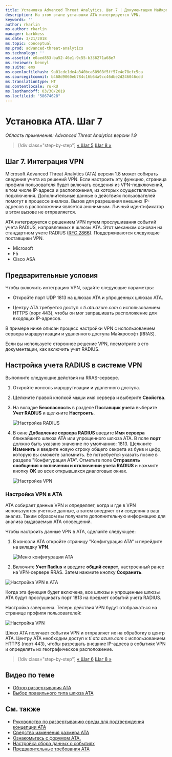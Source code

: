 ```yaml
---
title: Установка Advanced Threat Analytics. Шаг 7 | Документация Майкрософт
description: На этом этапе установки ATA интегрируется VPN.
keywords: ''
author: rkarlin
ms.author: rkarlin
manager: barbkess
ms.date: 3/21/2018
ms.topic: conceptual
ms.prod: advanced-threat-analytics
ms.technology: ''
ms.assetid: e0aed853-ba52-46e1-9c55-b336271a68e7
ms.reviewer: bennyl
ms.suite: ems
ms.openlocfilehash: 9a01cde1de4a340bca60908f5ff57e4e78efc5ca
ms.sourcegitcommit: b468d9060eb784c16b64a9cc46dbe2d246046cdd
ms.translationtype: HT
ms.contentlocale: ru-RU
ms.lasthandoff: 03/30/2019
ms.locfileid: "58674628"
---
```

# <a name="install-ata---step-7"></a>Установка ATA. Шаг 7

*Область применения: Advanced Threat Analytics версии 1.9*

> [!div class="step-by-step"]
> [« Шаг 5](install-ata-step5.md)
> [Шаг 8 »](install-ata-step7.md)

## <a name="step-7-integrate-vpn"></a>Шаг 7. Интеграция VPN

Microsoft Advanced Threat Analytics (ATA) версии 1.8 может собирать сведения учета из решений VPN. Если настроить эту функцию, страница профиля пользователя будет включать сведения из VPN-подключений, в том числе IP-адреса и расположения, из которых осуществлялись подключения. Дополнительные данные о действиях пользователей помогут в процессе анализа. Вызов для разрешения внешних IP-адресов в расположении является анонимным. Личный идентификатор в этом вызове не отправляется.

ATA интегрируется с решением VPN путем прослушивания событий учета RADIUS, направляемых в шлюзы ATA. Этот механизм основан на стандартном учете RADIUS ([RFC 2866](https://tools.ietf.org/html/rfc2866)). Поддерживаются следующие поставщики VPN.

-   Microsoft
-   F5
-   Cisco ASA

## <a name="prerequisites"></a>Предварительные условия

Чтобы включить интеграцию VPN, задайте следующие параметры:

-   Откройте порт UDP 1813 на шлюзах ATA и упрощенных шлюзах ATA.

-   Центру ATA требуется доступ к *ti.ata.azure.com* с использованием HTTPS (порт 443), чтобы он мог запрашивать расположение для входящих IP-адресов.

В примере ниже описан процесс настройки VPN с использованием сервера маршрутизации и удаленного доступа Майкрософт (RRAS).

Если вы используете стороннее решение VPN, посмотрите в его документации, как включить учет RADIUS.

## <a name="configure-radius-accounting-on-the-vpn-system"></a>Настройка учета RADIUS в системе VPN

Выполните следующие действия на RRAS-сервере.
 
1.  Откройте консоль маршрутизации и удаленного доступа.
2.  Щелкните правой кнопкой мыши имя сервера и выберите **Свойства**.
3.  На вкладке **Безопасность** в разделе **Поставщик учета**  выберите **Учет RADIUS** и щелкните **Настроить**.

    ![Настройка RADIUS](./media/radius-setup.png)

4.  В окне **Добавление сервера RADIUS** введите **Имя сервера** ближайшего шлюза ATA или упрощенного шлюза ATA. В поле **порт** должно быть указано значение по умолчанию: 1813. Щелкните **Изменить** и введите новую строку общего секрета из букв и цифр, которую вы сможете запомнить. Ее потребуется указать позже в разделе "Конфигурация ATA". Отметьте поле **Отправлять сообщения о включении и отключении учета RADIUS** и нажмите кнопку **ОК** во всех открывшихся диалоговых окнах.
 
     ![Настройка VPN](./media/vpn-set-accounting.png)
     
### <a name="configure-vpn-in-ata"></a>Настройка VPN в ATA

ATA собирает данные VPN и определяет, когда и где в VPN используются учетные данные, а затем внедряет эти сведения в ваш анализ. Таким образом вы получаете дополнительную информацию для анализа выдаваемых ATA оповещений.

Чтобы настроить данные VPN в ATA, сделайте следующее:

1. В консоли ATA откройте страницу "Конфигурация ATA" и перейдите на вкладку **VPN**.
 
   ![Меню конфигурации ATA](./media/config-menu.png)

2. Включите **Учет Radius** и введите **общий секрет**, настроенный ранее на VPN-сервере RRAS. Затем нажмите кнопку **Сохранить**.
 

  ![Настройка VPN в ATA](./media/vpn.png)


Когда эта функция будет включена, все шлюзы и упрощенные шлюзы ATA будут прослушивать порт 1813 на предмет событий учета RADIUS. 

Настройка завершена. Теперь действия VPN будут отображаться на странице профиля пользователей:
 
   ![Настройка VPN](./media/vpn-user.png)

Шлюз ATA получает события VPN и отправляет их на обработку в центр ATA. Центру ATA необходим доступ к *ti.ata.azure.com* с использованием HTTPS (порт 443), чтобы разрешать внешние IP-адреса в событиях VPN и определять их географическое расположение.




> [!div class="step-by-step"]
> [« Шаг 6](install-ata-step5.md)
> [Шаг 8 »](install-ata-step7.md)



## <a name="related-videos"></a>Видео по теме
- [Обзор развертывания ATA](https://channel9.msdn.com/Shows/Microsoft-Security/Overview-of-ATA-Deployment-in-10-Minutes)
- [Выбор правильного типа шлюза ATA](https://channel9.msdn.com/Shows/Microsoft-Security/ATA-Deployment-Choose-the-Right-Gateway-Type)


## <a name="see-also"></a>См. также
- [Руководство по развертыванию среды для подтверждения концепции ATA](http://aka.ms/atapoc)
- [Средство изменения размера ATA](http://aka.ms/aatpsizingtool)
- [Ознакомьтесь с форумом ATA.](https://social.technet.microsoft.com/Forums/security/home?forum=mata)
- [Настройка сбора данных о событиях](configure-event-collection.md)
- [Предварительные требования ATA](ata-prerequisites.md)

